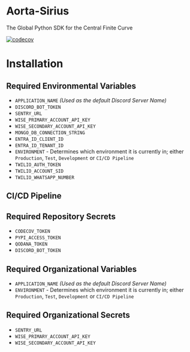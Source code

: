 # Aorta-Sirius

The Global Python SDK for the Central Finite Curve

[![codecov](https://codecov.io/gh/kontinuum-investments/Aorta-Sirius/branch/production/graph/badge.svg?token=TYY4X666XE)](https://codecov.io/gh/kontinuum-investments/Aorta-Sirius)

# Installation

## Required Environmental Variables

- `APPLICATION_NAME` _(Used as the default Discord Server Name)_
- `DISCORD_BOT_TOKEN`
- `SENTRY_URL`
- `WISE_PRIMARY_ACCOUNT_API_KEY`
- `WISE_SECONDARY_ACCOUNT_API_KEY`
- `MONGO_DB_CONNECTION_STRING`
- `ENTRA_ID_CLIENT_ID`
- `ENTRA_ID_TENANT_ID`
- `ENVIRONMENT` - Determines which environment it is currently in; either `Production`, `Test`, `Development` or `CI/CD Pipeline`
- `TWILIO_AUTH_TOKEN`
- `TWILIO_ACCOUNT_SID`
- `TWILIO_WHATSAPP_NUMBER`

## CI/CD Pipeline
## Required Repository Secrets
- `CODECOV_TOKEN`
- `PYPI_ACCESS_TOKEN`
- `QODANA_TOKEN`
- `DISCORD_BOT_TOKEN`

## Required Organizational Variables
- `APPLICATION_NAME` _(Used as the default Discord Server Name)_
- `ENVIRONMENT` - Determines which environment it is currently in; either `Production`, `Test`, `Development` or `CI/CD Pipeline`

## Required Organizational Secrets
- `SENTRY_URL`
- `WISE_PRIMARY_ACCOUNT_API_KEY`
- `WISE_SECONDARY_ACCOUNT_API_KEY`
